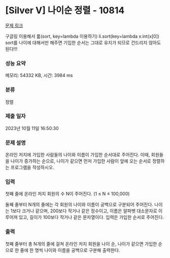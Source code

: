 # [Silver V] 나이순 정렬 - 10814 

[문제 링크](https://www.acmicpc.net/problem/10814) 

구글링 이용해서 풂(sort, key=lambda 이용하기) li.sort(key=lambda x:int(x[0])
sort를 나이에 대해서만 해주면 기입한 순서는 그대로 유지가 되므로 건드리지 않아도 된다!!!

### 성능 요약

메모리: 54332 KB, 시간: 3984 ms

### 분류

정렬

### 제출 일자

2023년 10월 11일 16:50:30

### 문제 설명

<p>온라인 저지에 가입한 사람들의 나이와 이름이 가입한 순서대로 주어진다. 이때, 회원들을 나이가 증가하는 순으로, 나이가 같으면 먼저 가입한 사람이 앞에 오는 순서로 정렬하는 프로그램을 작성하시오.</p>

### 입력 

 <p>첫째 줄에 온라인 저지 회원의 수 N이 주어진다. (1 ≤ N ≤ 100,000)</p>

<p>둘째 줄부터 N개의 줄에는 각 회원의 나이와 이름이 공백으로 구분되어 주어진다. 나이는 1보다 크거나 같으며, 200보다 작거나 같은 정수이고, 이름은 알파벳 대소문자로 이루어져 있고, 길이가 100보다 작거나 같은 문자열이다. 입력은 가입한 순서로 주어진다.</p>

### 출력 

 <p>첫째 줄부터 총 N개의 줄에 걸쳐 온라인 저지 회원을 나이 순, 나이가 같으면 가입한 순으로 한 줄에 한 명씩 나이와 이름을 공백으로 구분해 출력한다.</p>

